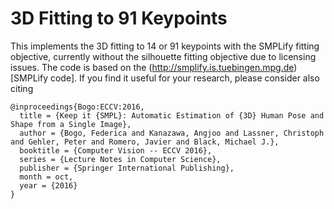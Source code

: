 # 3D Fitting to 91 Keypoints

This implements the 3D fitting to 14 or 91 keypoints with the SMPLify fitting
objective, currently without the silhouette fitting objective due to licensing
issues. The code is based on the (http://smplify.is.tuebingen.mpg.de)[SMPLify
code]. If you find it useful for your research, please consider also citing

```
@inproceedings{Bogo:ECCV:2016,
  title = {Keep it {SMPL}: Automatic Estimation of {3D} Human Pose and Shape from a Single Image},
  author = {Bogo, Federica and Kanazawa, Angjoo and Lassner, Christoph and Gehler, Peter and Romero, Javier and Black, Michael J.},
  booktitle = {Computer Vision -- ECCV 2016},
  series = {Lecture Notes in Computer Science},
  publisher = {Springer International Publishing},
  month = oct,
  year = {2016}
}
```
